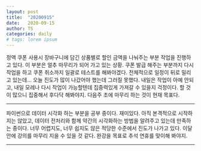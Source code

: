 ```yaml
---
layout: post
title:  "20200915"
date:   2020-09-15
author: TS
categories: daily
# tags: lorem ipsum
---
```


정액 쿠폰 사용시 장바구니에 담긴 상품별로 할인 금액을 나눠주는 부분 작업을 진행하고 있다.
이 부분은 얼추 마무리가 되어 가고 있는 상황.
쿠폰 발급 해주는 부분까지 다시 작업을 하고 쿠폰 취소까지 일괄로 테스트를 해봐야겠다.
전체적으로 일정이 뒤로 밀리고 있는데... 오늘 진도가 많이 나갔어야 했는데 그러질 못했다.
내일은 작업이 아예 안되고, 내일 모레나 다시 작업이 가능할텐데 집중력있게 가져갈 수 있을지 걱정이다.
할 것이 많으니 집중해서 후다닥 해봐야지.
다음주 초에 마무리 하는 것이 현재 목표다.

---

파이썬으로 데이터 시각화 하는 부분을 공부 중이다.
재미있다.
아직 본격적으로 시작하지는 않았고, 데이터 전처리와 함께 약간의 시각화하는 방법을 알려주고 있는데 만족하는 중이다.
너무 어렵지도, 너무 쉽지도 않은 적당한 수준에서 진도가 나가고 있다.
이달안에 강의를 마무리 지을 수 있을 것 같다.
완강을 목표로 추석 연휴를 맞이해 봐야지.

---
